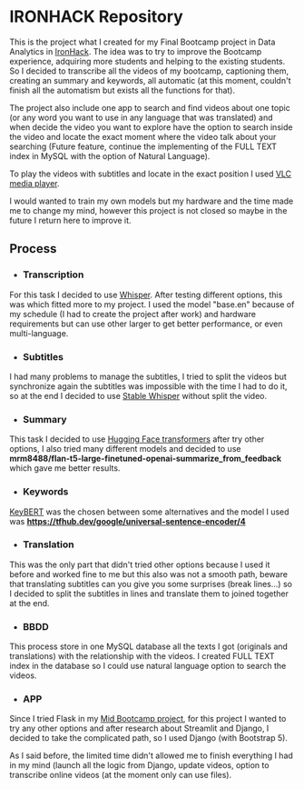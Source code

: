# IRONHACK Repository
This is the project what I created for my Final Bootcamp project in Data Analytics in [IronHack](http://www.ironhack.com).
The idea was to try to improve the Bootcamp experience, adquiring more students and helping to the existing students. So I decided to transcribe all the videos of my bootcamp, captioning them, creating an summary and keywords, all automatic (at this moment, couldn't finish all the automatism but exists all the functions for that).

The project also include one app to search and find videos about one topic (or any word you want to use in any language that was translated) and when decide the video you want to explore have the option to search inside the video and locate the exact moment where the video talk about your searching (Future feature, continue the implementing of the FULL TEXT index in MySQL with the option of Natural Language).

To play the videos with subtitles and locate in the exact position I used [VLC media player](https://www.videolan.org/vlc/index.es.html).

I would wanted to train my own models but my hardware and the time made me to change my mind, however this project is not closed so maybe in the future I return here to improve it.

## Process

- ### Transcription
For this task I decided to use [Whisper](https://github.com/openai/whisper). After testing different options, this was which fitted more to my project. I used the model "base.en" because of my schedule (I had to create the project after work) and hardware requirements but can use other larger to get better performance, or even multi-language.
- ### Subtitles
I had many problems to manage the subtitles, I tried to split the videos but synchronize again the subtitles was impossible with the time I had to do it, so at the end I decided to use [Stable Whisper](https://github.com/jianfch/stable-ts) without split the video.
- ### Summary
This task I decided to use [Hugging Face transformers](https://huggingface.co/docs/transformers/index) after try other options, I also tried many different models and decided to use **mrm8488/flan-t5-large-finetuned-openai-summarize_from_feedback** which gave me better results.
- ### Keywords
[KeyBERT](https://maartengr.github.io/KeyBERT/) was the chosen between some alternatives and the model I used was **https://tfhub.dev/google/universal-sentence-encoder/4**
- ### Translation
This was the only part that didn't tried other options because I used it before and worked fine to me but this also was not a smooth path, beware that translating subtitles can you give you some surprises (break lines...) so I decided to split the subtitles in lines and translate them to joined together at the end.
- ### BBDD
This process store in one MySQL database all the texts I got (originals and translations) with the relationship with the videos. I created FULL TEXT index in the database so I could use natural language option to search the videos.
- ### APP
Since I tried Flask in my [Mid Bootcamp project](https://github.com/oiroqueiro/mid-bootcamp-project), for this project I wanted to try any other options and after research about Streamlit and Django, I decided to take the complicated path, so I used Django (with Bootstrap 5).

As I said before, the limited time didn't allowed me to finish everything I had in my mind (launch all the logic from Django, update videos, option to transcribe online videos (at the moment only can use files).

